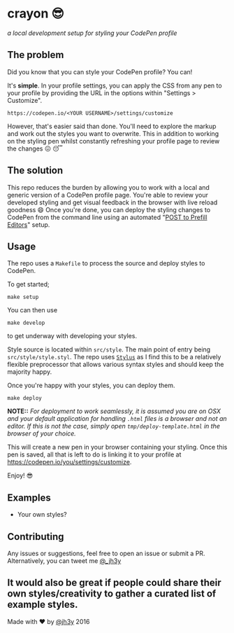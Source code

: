 # crayon :sunglasses:
_a local development setup for styling your CodePen profile_

## The problem

Did you know that you can style your CodePen profile? You can!

It's __simple__. In your profile settings, you can apply the CSS from any pen to your profile by providing the URL in the options within "Settings > Customize".

```shell
https://codepen.io/<YOUR USERNAME>/settings/customize
```

However, that's easier said than done. You'll need to explore the markup and work out the styles you want to overwrite. This in addition to working on the styling pen whilst constantly refreshing your profile page to review the changes :confounded: :sleeping:

## The solution
This repo reduces the burden by allowing you to work with a local and generic version of a CodePen profile page. You're able to review your developed styling and get visual feedback in the browser with live reload goodness :smile: Once you're done, you can deploy the styling changes to CodePen from the command line using an automated "[POST to Prefill Editors](https://blog.codepen.io/documentation/api/prefill/)" setup.

## Usage
The repo uses a `Makefile` to process the source and deploy styles to CodePen.

To get started;

```shell
make setup
```

You can then use
```shell
make develop
```
to get underway with developing your styles.

Style source is located within `src/style`. The main point of entry being `src/style/style.styl`. The repo uses [`Stylus`](http://stylus-lang.com) as I find this to be a relatively flexible preprocessor that allows various syntax styles and should keep the majority happy.

Once you're happy with your styles, you can deploy them.
```shell
make deploy
```

__NOTE::__ _For deployment to work seamlessly, it is assumed you are on OSX and your default application for handling `.html` files is a browser and not an editor. If this is not the case, simply open `tmp/deploy-template.html` in the browser of your choice._


This will create a new pen in your browser containing your styling. Once this pen is saved, all that is left to do is linking it to your profile at https://codepen.io/you/settings/customize.

Enjoy! :sunglasses:

## Examples
* Your own styles?

## Contributing
Any issues or suggestions, feel free to open an issue or submit a PR. Alternatively, you can tweet me [@_jh3y](https://twitter.com/@_jh3y)

It would also be great if people could share their own styles/creativity to gather a curated list of example styles.
---
Made with :heart: by [@jh3y](https://twitter.com/_jh3y) 2016

